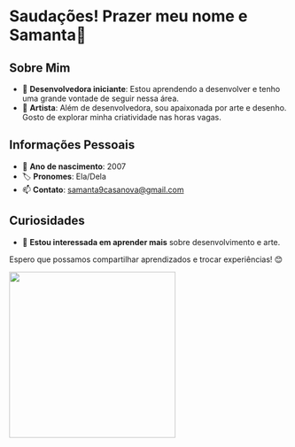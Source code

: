 # Saudações! Prazer meu nome e Samanta👋

## Sobre Mim
- 🌱 **Desenvolvedora iniciante**: Estou aprendendo a desenvolver e tenho uma grande vontade de seguir nessa área.
- 🎨 **Artista**: Além de desenvolvedora, sou apaixonada por arte e desenho. Gosto de explorar minha criatividade nas horas vagas.

## Informações Pessoais
- 📅 **Ano de nascimento**: 2007
- 🏷️ **Pronomes**: Ela/Dela
- 📫 **Contato**: samanta9casanova@gmail.com

## Curiosidades
- 👀 **Estou interessada em aprender mais** sobre desenvolvimento e arte.

Espero que possamos compartilhar aprendizados e trocar experiências! 😊

<img loading="lazy" width="300px" height="300px" src="https://github.com/user-attachments/assets/9fa697f4-f72d-4ac5-9e55-b0f8366d477a"/>


<!---
SamantaCasanova/SamantaCasanova is a ✨ special ✨ repository because its `README.md` (this file) appears on your GitHub profile.
You can click the Preview link to take a look at your changes.
--->
